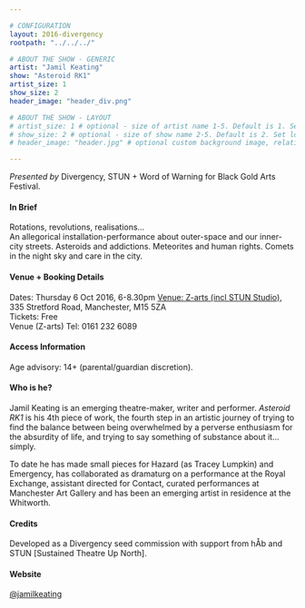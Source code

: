 ```yaml
---

# CONFIGURATION
layout: 2016-divergency
rootpath: "../../../"

# ABOUT THE SHOW - GENERIC
artist: "Jamil Keating"
show: "Asteroid RK1"
artist_size: 1
show_size: 2
header_image: "header_div.png"

# ABOUT THE SHOW - LAYOUT
# artist_size: 1 # optional - size of artist name 1-5. Default is 1. Set longer names to lower values
# show_size: 2 # optional - size of show name 2-5. Default is 2. Set longer names to lower values
# header_image: "header.jpg" # optional custom background image, relative to current page

---
```

*Presented by* Divergency, STUN + Word of Warning for Black Gold Arts Festival.        
                    
#### In Brief                           
Rotations, revolutions, realisations…     
An allegorical installation-performance about outer-space and our inner-city streets. Asteroids and addictions. Meteorites and human rights. Comets in the night sky and care in the city.    

#### Venue + Booking Details    
Dates: Thursday 6 Oct 2016, 6-8.30pm 
[Venue: Z-arts (incl STUN Studio)](http://www.z-arts.org/about-us/getting-here), 335 Stretford Road, Manchester, M15 5ZA        
Tickets: Free          
Venue (Z-arts) Tel: 0161 232 6089    
             
#### Access Information    
Age advisory: 14+ (parental/guardian discretion).     
                     
#### Who is he?  
Jamil Keating is an emerging theatre-maker, writer and performer. *Asteroid RK1* is his 4th piece of work, the fourth step in an artistic journey of trying to find the balance between being overwhelmed by a perverse enthusiasm for the absurdity of life, and trying to say something of substance about it… simply.    

To date he has made small pieces for Hazard (as Tracey Lumpkin) and Emergency, has collaborated as dramaturg on a performance at the Royal Exchange, assistant directed for Contact, curated performances at Manchester Art Gallery and has been an emerging artist in residence at the Whitworth.    
   
#### Credits           
Developed as a Divergency seed commission with support from hÅb and STUN [Sustained Theatre Up North].    

#### Website             
<a href="https://twitter.com/jamilkeating" target="_blank">@jamilkeating</a>       

